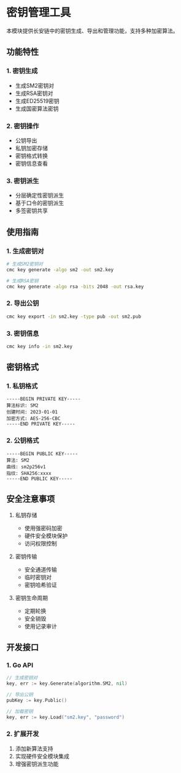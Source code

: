 # 密钥管理工具

本模块提供长安链中的密钥生成、导出和管理功能，支持多种加密算法。

## 功能特性

### 1. 密钥生成
- 生成SM2密钥对
- 生成RSA密钥对
- 生成ED25519密钥
- 生成国密算法密钥

### 2. 密钥操作
- 公钥导出
- 私钥加密存储
- 密钥格式转换
- 密钥信息查看

### 3. 密钥派生
- 分层确定性密钥派生
- 基于口令的密钥派生
- 多签密钥共享

## 使用指南

### 1. 生成密钥对
```bash
# 生成SM2密钥对
cmc key generate -algo sm2 -out sm2.key

# 生成RSA密钥
cmc key generate -algo rsa -bits 2048 -out rsa.key
```

### 2. 导出公钥
```bash
cmc key export -in sm2.key -type pub -out sm2.pub
```

### 3. 密钥信息
```bash
cmc key info -in sm2.key
```

## 密钥格式

### 1. 私钥格式
```
-----BEGIN PRIVATE KEY-----
算法标识: SM2
创建时间: 2023-01-01
加密方式: AES-256-CBC
-----END PRIVATE KEY-----
```

### 2. 公钥格式
```
-----BEGIN PUBLIC KEY-----
算法: SM2
曲线: sm2p256v1
指纹: SHA256:xxxx
-----END PUBLIC KEY-----
```

## 安全注意事项

1. 私钥存储
   - 使用强密码加密
   - 硬件安全模块保护
   - 访问权限控制

2. 密钥传输
   - 安全通道传输
   - 临时密钥对
   - 密钥哈希验证

3. 密钥生命周期
   - 定期轮换
   - 安全销毁
   - 使用记录审计

## 开发接口

### 1. Go API
```go
// 生成密钥对
key, err := key.Generate(algorithm.SM2, nil)

// 导出公钥
pubKey := key.Public()

// 加载密钥
key, err := key.Load("sm2.key", "password")
```

### 2. 扩展开发
1. 添加新算法支持
2. 实现硬件安全模块集成
3. 增强密钥派生功能
